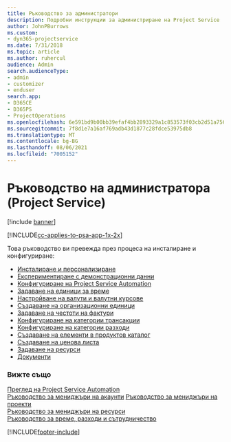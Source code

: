 ```yaml
---
title: Ръководство за администратори
description: Подробни инструкции за администриране на Project Service
author: JohnPBurrows
ms.custom:
- dyn365-projectservice
ms.date: 7/31/2018
ms.topic: article
ms.author: ruhercul
audience: Admin
search.audienceType:
- admin
- customizer
- enduser
search.app:
- D365CE
- D365PS
- ProjectOperations
ms.openlocfilehash: 6e591bd9b00bb39efaf4bb2893329a1c853573f03cb2d51a7564e3a8fc8efa56
ms.sourcegitcommit: 7f8d1e7a16af769adb43d1877c28fdce53975db8
ms.translationtype: MT
ms.contentlocale: bg-BG
ms.lasthandoff: 08/06/2021
ms.locfileid: "7005152"
---
```

# <a name="administrator-guide-project-service"></a>Ръководство на администратора (Project Service)

[!include [banner](../includes/psa-now-project-operations.md)]

[!INCLUDE[cc-applies-to-psa-app-1x-2x](../includes/cc-applies-to-psa-app-1x-2x.md)]

Това ръководство ви превежда през процеса на инсталиране и конфигуриране:  
  
- [Инсталиране и персонализиране](install-customize.md)
- [Експериментиране с демонстрационни данни](use-demo-data.md)
- [Конфигуриране на Project Service Automation](configure.md)
- [Задаване на единици за време](set-up-time-units.md)
- [Настройване на валути и валутни курсове](set-up-currencies-exchange-rates.md)
- [Създаване на организационни единици](create-organizational-units.md)
- [Задаване на честоти на фактури](set-up-invoice-frequencies.md)
- [Конфигуриране на категории трансакции](configure-transaction-categories.md)
- [Конфигуриране на категории разходи](configure-expense-categories.md)
- [Създаване на елементи в продуктов каталог](create-product-catalog-items.md)
- [Създаване на ценова листа](create-price-list.md)
- [Задаване на ресурси](set-up-resources.md)
- [Документи](white-papers.md)
  
### <a name="see-also"></a>Вижте също  
 [Преглед на Project Service Automation](../psa/overview.md)    
 [Ръководство за мениджъри на акаунти](../psa/account-manager-guide.md) [Ръководство за мениджъри на проекти](../psa/project-manager-guide.md)   
 [Ръководство за мениджъри на ресурси](../psa/resource-manager-guide.md)   
 [Ръководство за време, разходи и сътрудничество](../psa/time-expense-collaboration-guide.md)


[!INCLUDE[footer-include](../includes/footer-banner.md)]